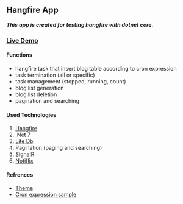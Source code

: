## Hangfire App
***This app is created for testing hangfire with dotnet core.***

### [Live Demo](http://hangfire-app.somee.com)

#### Functions
* hangfire task that insert blog table according to cron expression
* task termination (all or specific)
* task management (stopped, running, count)
* blog list generation 
* blog list deletion
* pagination and searching

#### Used Technologies
1. [Hangfire](https://www.hangfire.io/)
2. .Net 7
3. [Lite Db](https://www.litedb.org/)
4. Pagination (paging and searching)
5. [SignalR](https://learn.microsoft.com/en-us/aspnet/core/signalr/introduction?view=aspnetcore-7.0)
6. [Notiflix](https://notiflix.github.io/documentation)

#### Refrences
* [Theme](https://preview.keenthemes.com/metronic8/demo23/account/settings.html)
* [Cron expression sample](https://crontab.guru/#0_*/1_*_*_*)
